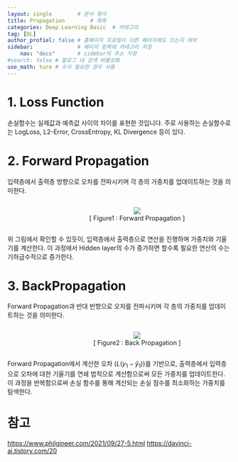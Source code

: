 ```yaml
---
layout: single        # 문서 형식
title: Propagation        # 제목
categories: Deep Learning Basic  # 카테고리
tag: [DL]
author_profiel: false # 홈페이지 프로필이 다른 페이지에도 뜨는지 여부
sidebar:              # 페이지 왼쪽에 카테고리 지정
    nav: "docs"       # sidebar의 주소 지정
#search: false # 블로그 내 검색 비활성화
use_math: ture # 수식 필요한 경우 사용
---
```


# 1. Loss Function
손실함수는 실제값과 예측값 사이의 차이를 표현한 것입니다. 주로 사용하는 손실함수로는 LogLoss, L2-Error, CrossEntropy, KL Divergence 등이 있다. 

# 2. Forward Propagation
입력층에서 출력층 방향으로 오차를 전파시키며 각 층의 가중치를 업데이트하는 것을 의미한다.

<figure style="text-align: center; display: inline-block; width: 100%;">
    <img src = '/images/Propagation/순전파.jpg'>  
    <figcaption style="display: block; width: 100%; text-align: center;">[ Figure1 : Forward Propagation ]</figcaption>
</figure>


위 그림에서 확인할 수 있듯이, 입력층에서 출력층으로 연산을 진행하며 가중치와 기울기를 계산한다. 이 과정에서 Hidden layer의 수가 증가하면 할수록 필요한 연산의 수는 기하급수적으로 증가한다.

# 3. BackPropagation
Forward Propagation과 반대 반향으로 오차를 전파시키며 각 층의 가중치를 업데이트하는 것을 의미한다. 

<figure style="text-align: center; display: inline-block; width: 100%;">
    <img src = '/images/Propagation/역전파.jpg'>  
    <figcaption style="display: block; width: 100%; text-align: center;">[ Figure2 : Back Propagation ]</figcaption>
</figure>


Forward Propagation에서 계산한 오차 $(L(y_1-\widehat{y}_1))$를 기반으로, 출력층에서 입력층으로 오차에 대한 기울기를 연쇄 법칙으로 계산함으로써 모든 가중치를 업데이트한다. 이 과정을 반복함으로써 손실 함수를 통해 계산되는 손실 점수를 최소화하는 가중치를 탐색한다.

# 참고

https://www.philgineer.com/2021/09/27-5.html
https://davinci-ai.tistory.com/20
